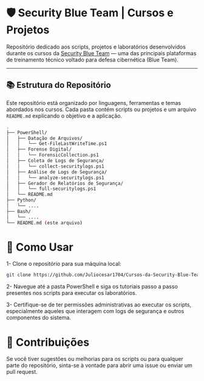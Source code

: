 # 🛡️ Security Blue Team | Cursos e Projetos

Repositório dedicado aos scripts, projetos e laboratórios desenvolvidos durante os cursos da [Security Blue Team](https://securityblueteam.com/) — uma das principais plataformas de treinamento técnico voltado para defesa cibernética (Blue Team).

---

## 📚 Estrutura do Repositório

Este repositório está organizado por linguagens, ferramentas e temas abordados nos cursos. Cada pasta contém scripts ou projetos e um arquivo `README.md` explicando o objetivo e a aplicação.

```bash
.
├── PowerShell/
│   ├── Datação de Arquivos/
│   │   └── Get-FileLastWriteTime.ps1
│   ├── Forense Digital/
│   │   └── ForensicCollection.ps1
│   ├── Coleta de Logs de Segurança/
│   │   └── collect-securitylogs.ps1
│   ├── Análise de Logs de Segurança/
│   │   └── analyze-securitylogs.ps1
│   ├── Gerador de Relatórios de Segurança/
│   │   └── full-securitylogs.ps1
│   └── README.md
├── Python/
│   └── ....
├── Bash/
│   └── ....
└── README.md (este arquivo)
```

# 📝 Como Usar

1- Clone o repositório para sua máquina local:
```bash
git clone https://github.com/Juliocesar1704/Cursos-da-Security-Blue-Team.git
```
2- Navegue até a pasta PowerShell e siga os tutoriais passo a passo presentes nos scripts para executar os laboratórios.

3- Certifique-se de ter permissões administrativas ao executar os scripts, especialmente aqueles que interagem com logs de segurança e outros componentes do sistema.

# 🔧 Contribuições
Se você tiver sugestões ou melhorias para os scripts ou para qualquer parte do repositório, sinta-se à vontade para abrir uma issue ou enviar um pull request.
